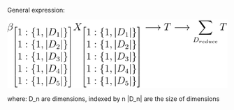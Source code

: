 General expression:

![Tensor](tensormath.svg)

where:
D_n are dimensions, indexed by n
|D_n| are the size of dimensions
